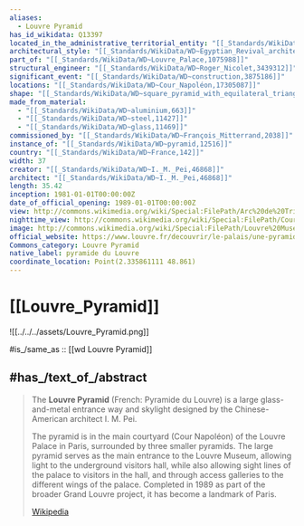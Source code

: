 ```yaml
---
aliases:
  - Louvre Pyramid
has_id_wikidata: Q13397
located_in_the_administrative_territorial_entity: "[[_Standards/WikiData/WD~1st_arrondissement_of_Paris,161741]]"
architectural_style: "[[_Standards/WikiData/WD~Egyptian_Revival_architecture,384177]]"
part_of: "[[_Standards/WikiData/WD~Louvre_Palace,1075988]]"
structural_engineer: "[[_Standards/WikiData/WD~Roger_Nicolet,3439312]]"
significant_event: "[[_Standards/WikiData/WD~construction,3875186]]"
locations: "[[_Standards/WikiData/WD~Cour_Napoléon,17305087]]"
shape: "[[_Standards/WikiData/WD~square_pyramid_with_equilateral_triangle_sides,17370383]]"
made_from_material:
  - "[[_Standards/WikiData/WD~aluminium,663]]"
  - "[[_Standards/WikiData/WD~steel,11427]]"
  - "[[_Standards/WikiData/WD~glass,11469]]"
commissioned_by: "[[_Standards/WikiData/WD~François_Mitterrand,2038]]"
instance_of: "[[_Standards/WikiData/WD~pyramid,12516]]"
country: "[[_Standards/WikiData/WD~France,142]]"
width: 37
creator: "[[_Standards/WikiData/WD~I._M._Pei,46868]]"
architect: "[[_Standards/WikiData/WD~I._M._Pei,46868]]"
length: 35.42
inception: 1981-01-01T00:00:00Z
date_of_official_opening: 1989-01-01T00:00:00Z
view: http://commons.wikimedia.org/wiki/Special:FilePath/Arc%20de%20Triomphe%20du%20Carrousel%20%26%20Pyramide%20du%20Louvre%20%2834092504085%29.jpg
nighttime_view: http://commons.wikimedia.org/wiki/Special:FilePath/Cour%20Napol%C3%A9on%20%26%20Louvre%20Pyramid%20at%20night%20%2838827946474%29.jpg
image: http://commons.wikimedia.org/wiki/Special:FilePath/Louvre%20Museum%20Wikimedia%20Commons.jpg
official_website: https://www.louvre.fr/decouvrir/le-palais/une-pyramide-pour-symbole
Commons_category: Louvre Pyramid
native_label: pyramide du Louvre
coordinate_location: Point(2.335861111 48.861)
---
```


# [[Louvre_Pyramid]] 

![[../../../assets/Louvre_Pyramid.png]] 

#is_/same_as :: [[wd Louvre Pyramid]]

## #has_/text_of_/abstract 

> The **Louvre Pyramid** (French: Pyramide du Louvre) is a large glass-and-metal entrance way 
> and skylight designed by the Chinese-American architect I. M. Pei. 
> 
> The pyramid is in the main courtyard (Cour Napoléon) of the Louvre Palace in Paris, surrounded by three smaller pyramids. The large pyramid serves as the main entrance to the Louvre Museum, allowing light to the underground visitors hall, while also allowing sight lines of the palace to visitors in the hall, and through access galleries to the different wings of the palace. Completed in 1989 as part of the broader Grand Louvre project, it has become a landmark of Paris.
>
> [Wikipedia](https://en.wikipedia.org/wiki/Louvre%20Pyramid) 


